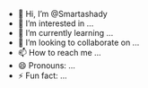 - 👋 Hi, I’m @Smartashady
- 👀 I’m interested in ...
- 🌱 I’m currently learning ...
- 💞️ I’m looking to collaborate on ...
- 📫 How to reach me ...
- 😄 Pronouns: ...
- ⚡ Fun fact: ...

<!---
Smartashady/Smartashady is a ✨ special ✨ repository because its `README.md` (this file) appears on your GitHub profile.
You can click the Preview link to take a look at your changes.
--->
